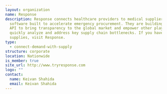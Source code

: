 ```yaml
---
layout: organization
name: Response
description: Response connects healthcare providers to medical suppliers using
  software built to accelerate emergency procurement. They are building an open
  API to bring transparency to the global market and empower other players to
  quickly analyze and address key supply chain bottlenecks. If you have or need
  supplies, visit Response.
type:
  - connect-demand-with-supply
structure: corporate
location: Nationwide
is_member: true
site_url: http://www.tryresponse.com
logo: ""
contact:
  name: Keivan Shahida
  email: Keivan Shahida
---
```

